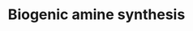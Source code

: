 ---
annotations:
- type: Pathway Ontology
  value: biogenic amine biosynthetic pathway
authors:
- AlexanderPico
- MaintBot
- Thomas
- Christine Chichester
- Mkutmon
- Eweitz
description: 'Biogenic amines are one of two broad classes of classical neurotransmitters
  (the other being amino acids) and include: acetylcholine, serotonin, histamine,
  and the catecholamines epinephrine, norepinephrine, and dopamine.   Source: http://www.whatislife.com/reader2/Metabolism/pathway/Neurotransmitter.html'
last-edited: 2021-05-16
organisms:
- Rattus norvegicus
redirect_from:
- /index.php/Pathway:WP323
- /instance/WP323
schema-jsonld:
- '@context': https://schema.org/
  '@id': https://wikipathways.github.io/pathways/WP323.html
  '@type': Dataset
  creator:
    '@type': Organization
    name: WikiPathways
  description: 'Biogenic amines are one of two broad classes of classical neurotransmitters
    (the other being amino acids) and include: acetylcholine, serotonin, histamine,
    and the catecholamines epinephrine, norepinephrine, and dopamine.   Source: http://www.whatislife.com/reader2/Metabolism/pathway/Neurotransmitter.html'
  keywords:
  - Serotonin
  - Histidine
  - Acetylserotonin
  - Dbh
  - Tyrosine
  - L-DOPA
  - Ddc
  - Comt
  - Hdc
  - Epinephrine
  - Tph1
  - Dopamine
  - Norepinephrine
  - ACHE
  - Tryptophan
  - 5-hydroxy-tryptophan
  - GABA
  - Asmt
  - Gad2
  - Th
  - PNMT
  - Acetylcholine
  - Choline
  - Chat
  - Maoa
  - Histamine
  - Gad1
  - Melatonin
  - Aanat
  - Pah
  - Glutamate
  - Phenylalanine
  license: CC0
  name: Biogenic amine synthesis
seo: CreativeWork
title: Biogenic amine synthesis
wpid: WP323
---
